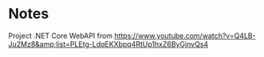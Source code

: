 # Notes
Project .NET Core WebAPI from https://www.youtube.com/watch?v=Q4LB-Ju2Mz8&amp;list=PLEtg-LdqEKXbpq4RtUp1hxZ6ByGjnvQs4
